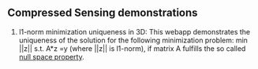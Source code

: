 ## Compressed Sensing demonstrations

1. l1-norm minimization uniqueness in 3D: This webapp demonstrates the uniqueness of the solution for the following minimization problem: min ||z|| s.t. A*z =y (where ||z|| is l1-norm), if matrix A fulfills the so called [null space property](https://en.wikipedia.org/wiki/Nullspace_property).

